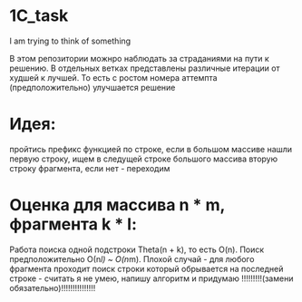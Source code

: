 # 1C_task
I am trying to think of something

В этом репозитории можнро наблюдать за страданиями на пути к решению.
В отдельных ветках представлены различные итерации от худшей к лучшей. То есть с ростом номера аттемпта (предположительно) улучшается решение

# Идея: 
пройтись префикс функцией по строке, если в большом массиве нашли первую строку, ищем в следущей строке большого массива вторую строку фрагмента, если нет - переходим

# Оценка для массива n * m, фрагмента k * l:
Работа поиска одной подстроки Theta(n + k), то есть O(n). Поиск предположительно О(n*l) ~ O(n*m). Плохой случай - для любого фрагмента проходит поиск строки который обрывается на последней строке - считать я не умею, напишу алгоритм и придумаю !!!!!!!!!(замени обязательно)!!!!!!!!!!!!!!!
